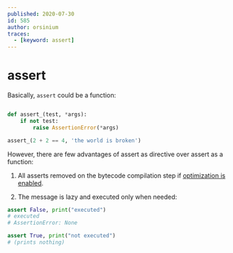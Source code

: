 ```yaml
---
published: 2020-07-30
id: 585
author: orsinium
traces:
  - [keyword: assert]
---
```


# assert

Basically, `assert` could be a function:

```python

def assert_(test, *args):
    if not test:
        raise AssertionError(*args)

assert_(2 + 2 == 4, 'the world is broken')
```

However, there are few advantages of assert as directive over assert as a function:

1. All asserts removed on the bytecode compilation step if [optimization is enabled](https://t.me/pythonetc/115).

2. The message is lazy and executed only when needed:

```python {shield:AssertionError} {no-print}
assert False, print("executed")
# executed
# AssertionError: None

assert True, print("not executed")
# (prints nothing)
```
